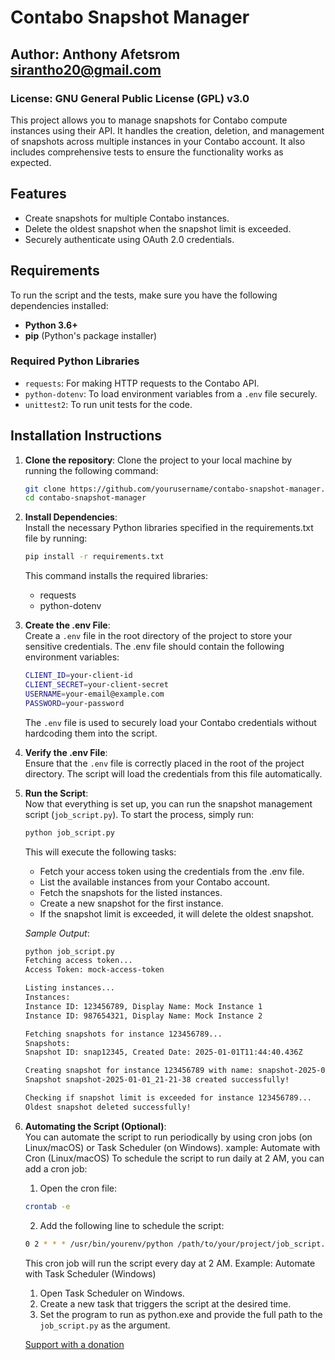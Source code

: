 # Contabo Snapshot Manager

## Author: Anthony Afetsrom <sirantho20@gmail.com>

### License: GNU General Public License (GPL) v3.0

This project allows you to manage snapshots for Contabo compute instances using their API. It handles the creation, deletion, and management of snapshots across multiple instances in your Contabo account. It also includes comprehensive tests to ensure the functionality works as expected.

## Features
- Create snapshots for multiple Contabo instances.
- Delete the oldest snapshot when the snapshot limit is exceeded.
- Securely authenticate using OAuth 2.0 credentials.

## Requirements

To run the script and the tests, make sure you have the following dependencies installed:

- **Python 3.6+**
- **pip** (Python's package installer)

### Required Python Libraries

- `requests`: For making HTTP requests to the Contabo API.
- `python-dotenv`: To load environment variables from a `.env` file securely.
- `unittest2`: To run unit tests for the code.

## Installation Instructions

1. **Clone the repository**:
   Clone the project to your local machine by running the following command:
   ```bash
   git clone https://github.com/yourusername/contabo-snapshot-manager.git
   cd contabo-snapshot-manager

2. **Install Dependencies**: \
    Install the necessary Python libraries specified in the requirements.txt file by running:
    ```bash
    pip install -r requirements.txt
    ```
    This command installs the required libraries: 
    - requests
    - python-dotenv
3. **Create the .env File**: \
    Create a `.env` file in the root directory of the project to store your sensitive credentials. The .env file should contain the following environment variables: 
    ```bash
    CLIENT_ID=your-client-id
    CLIENT_SECRET=your-client-secret
    USERNAME=your-email@example.com
    PASSWORD=your-password
    ````
    The `.env` file is used to securely load your Contabo credentials without hardcoding them into the script.

4. **Verify the .env File**: \
    Ensure that the `.env` file is correctly placed in the root of the project directory. The script will load the credentials from this file automatically.

5. **Run the Script**: \
    Now that everything is set up, you can run the snapshot management script (`job_script.py`).
    To start the process, simply run:
    ```bash
    python job_script.py
    ```
    This will execute the following tasks:
    - Fetch your access token using the credentials from the .env file.
    - List the available instances from your Contabo account.
    - Fetch the snapshots for the listed instances.
    - Create a new snapshot for the first instance.
    - If the snapshot limit is exceeded, it will delete the oldest snapshot.

    *Sample Output*:
    ```bash
    python job_script.py
    Fetching access token...
    Access Token: mock-access-token

    Listing instances...
    Instances:
    Instance ID: 123456789, Display Name: Mock Instance 1
    Instance ID: 987654321, Display Name: Mock Instance 2

    Fetching snapshots for instance 123456789...
    Snapshots:
    Snapshot ID: snap12345, Created Date: 2025-01-01T11:44:40.436Z

    Creating snapshot for instance 123456789 with name: snapshot-2025-01-01_21-21-38...
    Snapshot snapshot-2025-01-01_21-21-38 created successfully!

    Checking if snapshot limit is exceeded for instance 123456789...
    Oldest snapshot deleted successfully!
    ````
6. **Automating the Script (Optional)**: \
    You can automate the script to run periodically by using cron jobs (on Linux/macOS) or Task Scheduler (on Windows).
    xample: Automate with Cron (Linux/macOS)
    To schedule the script to run daily at 2 AM, you can add a cron job:

    1. Open the cron file:
    ```bash
    crontab -e
    ````
    2. Add the following line to schedule the script:
    ```bash
    0 2 * * * /usr/bin/yourenv/python /path/to/your/project/job_script.py
    ```
    This cron job will run the script every day at 2 AM.
    Example: Automate with Task Scheduler (Windows)
    1. Open Task Scheduler on Windows.
    2. Create a new task that triggers the script at the desired time.
    3. Set the program to run as python.exe and provide the full path to the `job_script.py` as the argument.

    [Support with a donation](https://www.paypal.com/ncp/payment/88A7B8W7888JL)